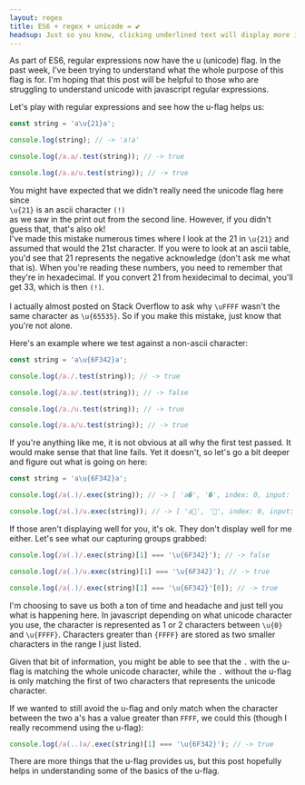 ```yaml
---
layout: regex
title: ES6 + regex + unicode = 💕
headsup: Just so you know, clicking underlined text will display more information 
---
```


As part of ES6, regular expressions now have the u (unicode) flag. In the past week, I've been trying to understand what the whole purpose of this flag is for. I'm hoping that this post will be helpful to those who are struggling to understand unicode with javascript regular expressions.

Let's play with regular expressions and see how the u-flag helps us:

```javascript
const string = 'a\u{21}a';

console.log(string); // -> 'a!a'

console.log(/a.a/.test(string)); // -> true

console.log(/a.a/u.test(string)); // -> true
```

<div>
    You might have expected that we didn't really need the unicode flag here since
    <div class='expanderLink' onclick='expandoLink("unicodeHexExplanation")'>
        <code class='highlighter-rouge'>\u{21}</code>
        is an ascii character
        <code class='highlighter-rouge'>(!)</code>
    </div>
    as we saw in the print out from the second line. However, if you didn't guess that, that's also ok!
</div>

<div id='unicodeHexExplanation' class='invisible'>
    I've made this mistake numerous times where I look at the 21 in
    <code class='highlighter-rouge'>\u{21}</code>
    and assumed that would the 21st character. If you were to look at an ascii table, you'd see that 21 represents the negative acknowledge (don't ask me what that is). When you're reading these numbers, you need to remember that they're in hexadecimal.
    If you convert 21 from hexidecimal to decimal, you'll get 33, which is then <code class='highlighter-rouge'>(!)</code>.
    <br />
    <br />
    I actually almost posted on Stack Overflow to ask why
    <code class='highlighter-rouge'>\uFFFF</code>
    wasn't the same character as
    <code class='highlighter-rouge'>\u{65535}</code>.
    So if you make this mistake, just know that you're not alone.
</div>

Here's an example where we test against a non-ascii character:

```javascript
const string = 'a\u{6F342}a';

console.log(/a./.test(string)); // -> true

console.log(/a.a/.test(string)); // -> false

console.log(/a./u.test(string)); // -> true

console.log(/a.a/u.test(string)); // -> true
```

If you're anything like me, it is not obvious at all why the first test passed. It would make sense that that line fails. Yet it doesn't, so let's go a bit deeper and figure out what is going on here:

```javascript
const string = 'a\u{6F342}a';

console.log(/a(.)/.exec(string)); // -> [ 'a�', '�', index: 0, input: 'a񯍂a' ]

console.log(/a(.)/u.exec(string)); // -> [ 'a񯍂', '񯍂', index: 0, input: 'a񯍂a' ]
```

If those aren't displaying well for you, it's ok. They don't display well for me either. Let's see what our capturing groups grabbed:

```javascript
console.log(/a(.)/.exec(string)[1] === '\u{6F342}'); // -> false

console.log(/a(.)/u.exec(string)[1] === '\u{6F342}'); // -> true

console.log(/a(.)/.exec(string)[1] === '\u{6F342}'[0]); // -> true
```

I'm choosing to save us both a ton of time and headache and just tell you what is happening here. In javascript depending on what unicode character you use, the character is represented as 1 or 2 characters between `\u{0}` and `\u{FFFF}`. Characters greater than `{FFFF}` are stored as two smaller characters in the range I just listed.

Given that bit of information, you might be able to see that the `.` with the u-flag is matching the whole unicode character, while the `.` without the u-flag is only matching the first of two characters that represents the unicode character.

If we wanted to still avoid the u-flag and only match when the character between the two a's has a value greater than `FFFF`, we could this (though I really recommend using the u-flag):

```javascript
console.log(/a(..)a/.exec(string)[1] === '\u{6F342}'); // -> true
```

There are more things that the u-flag provides us, but this post hopefully helps in understanding some of the basics of the u-flag.
